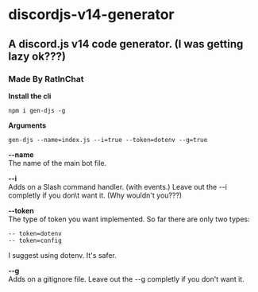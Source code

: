 # discordjs-v14-generator
## A discord.js v14 code generator. (I was getting lazy ok???)
### Made By RatInChat  
  
**Install the cli**
```
npm i gen-djs -g
```

**Arguments**
```
gen-djs --name=index.js --i=true --token=dotenv --g=true
```

**--name** \
The name of the main bot file.
  
**--i** \
Adds on a Slash command handler. (with events.)
Leave out the --i completly if you don\t want it.
(Why wouldn't you???)
  
**--token** \
The type of token you want implemented.
So far there are only two types:
```
-- token=dotenv
-- token=config
```
I suggest using dotenv. It's safer.
  
**--g** \
Adds on a gitignore file.
Leave out the --g completly if you don't want it.
